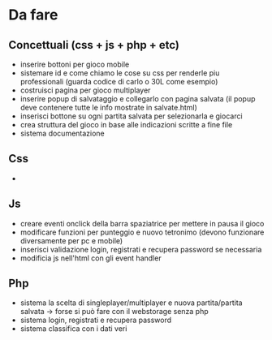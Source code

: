 # Da fare

## Concettuali (css + js + php + etc)
- inserire bottoni per gioco mobile
- sistemare id e come chiamo le cose su css	per renderle piu professionali (guarda codice di carlo o 30L come esempio)
- costruisci pagina per gioco multiplayer
- inserire popup di salvataggio e collegarlo con pagina salvata (il popup deve contenere tutte le info mostrate in salvate.html)
- inserisci bottone su ogni partita salvata per selezionarla e giocarci
- crea struttura del gioco in base alle indicazioni scritte a fine file
- sistema documentazione

## Css
-  

## Js
- creare eventi onclick della barra spaziatrice per mettere in pausa il gioco
- modificare funzioni per punteggio e nuovo tetronimo (devono funzionare diversamente per pc e mobile)
- inserisci validazione login, registrati e recupera password se necessaria
- modificia js nell'html con gli event handler


## Php
- sistema la scelta di singleplayer/multiplayer e nuova partita/partita salvata -> forse si può fare con il webstorage senza php
- sistema login, registrati e recupera password
- sistema classifica con i dati veri
